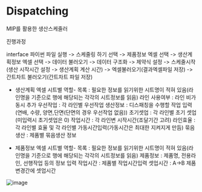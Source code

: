 # Dispatching

MIP를 활용한 생산스케줄러

진행과정

interface 파이썬 파일 실행 -> 스케줄링 하기 선택 -> 제품정보 엑셀 선택 -> 생산계획정보 엑셀 선택
-> 데이터 불러오기 -> 데이터 구조화 -> 제약식 설정 -> 스케줄시작(생산 시작시간 설정 -> 생산계획 계산 시간)
-> 엑셀불러오기(결과엑셀파일 저장) -> 간트차트 불러오기(간트차트 파일 저장)


- 생산계획 엑셀 시트별 역할-
목록 : 필요한 정보를 읽기위한 시트명이 적혀 있음(라인명을 기준으로 행에 해당되는 각각의 시트정보를 읽음)
라인 사용여부 : 라인 비가동시 추가
우선작업 : 각 라인별 우선작업
생산정보 : 디스패칭을 수행할 작업 입력(연배, 수량, 양면,단면(단면의 경우 우선작업 없음))
초기셋업 : 각 라인별 초기 셋업(미입력시 초기셋업은 0)
작업시간 : 각 라인변 시작시간(조달기간 고려)
라인효율 : 각 라인별 효율 및 각 라인별 가동시간입력(가동시간은 최대한 지켜지게 만듬)
묶음생산 : 제품별 묶음생산 정보

- 제품정보 엑셀 시트별 역할-
목록 : 필요한 정보를 읽기위한 시트명이 적혀 있음(라인명을 기준으로 행에 해당되는 각각의 시트정보를 읽음)
제품정보 : 제품명, 전용라인, 선행작업 등의 정보 입력
작업시간 : 제품별 작업시간입력
셋업시간 : A->B 제품 변경간에 셋업시간

![image](https://github.com/user-attachments/assets/fe754609-9fe4-400f-b17a-d024cfaa7f4e)
